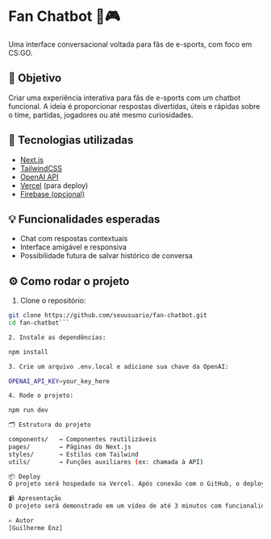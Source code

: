 # Fan Chatbot 🤖🎮

Uma interface conversacional voltada para fãs de e-sports, com foco em CS:GO.

## 🚀 Objetivo

Criar uma experiência interativa para fãs de e-sports com um chatbot funcional. A ideia é proporcionar respostas divertidas, úteis e rápidas sobre o time, partidas, jogadores ou até mesmo curiosidades.

## 🧰 Tecnologias utilizadas

- [Next.js](https://nextjs.org/)
- [TailwindCSS](https://tailwindcss.com/)
- [OpenAI API](https://platform.openai.com/)
- [Vercel](https://vercel.com/) (para deploy)
- [Firebase (opcional)](https://firebase.google.com/)

## 💡 Funcionalidades esperadas

- Chat com respostas contextuais
- Interface amigável e responsiva
- Possibilidade futura de salvar histórico de conversa

## ⚙️ Como rodar o projeto

1. Clone o repositório:

```bash
git clone https://github.com/seuusuario/fan-chatbot.git
cd fan-chatbot```

2. Instale as dependências:

npm install

3. Crie um arquivo .env.local e adicione sua chave da OpenAI:

OPENAI_API_KEY=your_key_here

4. Rode o projeto:

npm run dev

🗂️ Estrutura do projeto

components/   → Componentes reutilizáveis
pages/        → Páginas do Next.js
styles/       → Estilos com Tailwind
utils/        → Funções auxiliares (ex: chamada à API)

📦 Deploy
O projeto será hospedado na Vercel. Após conexão com o GitHub, o deploy é automático com cada push na main.

📹 Apresentação
O projeto será demonstrado em um vídeo de até 3 minutos com funcionalidades básicas e navegação.

✍️ Autor
[Guilherme Enz]